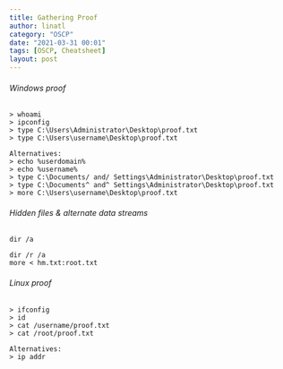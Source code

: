 ```yaml
---
title: Gathering Proof
author: linatl
category: "OSCP"
date: "2021-03-31 00:01"
tags: [OSCP, Cheatsheet]
layout: post
---
```


###### Windows proof
```
> whoami
> ipconfig
> type C:\Users\Administrator\Desktop\proof.txt
> type C:\Users\username\Desktop\proof.txt

Alternatives:
> echo %userdomain%
> echo %username%
> type C:\Documents/ and/ Settings\Administrator\Desktop\proof.txt
> type C:\Documents^ and^ Settings\Administrator\Desktop\proof.txt
> more C:\Users\username\Desktop\proof.txt
```

###### Hidden files & alternate data streams
```
dir /a

dir /r /a
more < hm.txt:root.txt
```

###### Linux proof
```
> ifconfig
> id
> cat /username/proof.txt
> cat /root/proof.txt

Alternatives:
> ip addr
```
